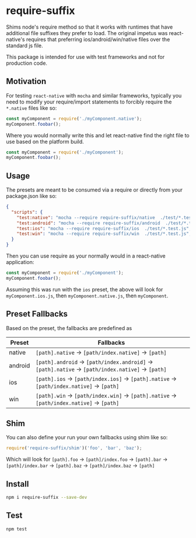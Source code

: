 # require-suffix
Shims node's require method so that it works with runtimes that have additional
file suffixes they prefer to load. The original impetus was react-native's
requires that preferring ios/android/win/native files over the standard js file.

This package is intended for use with test frameworks and not for production code.

## Motivation
For testing `react-native` with `mocha` and similar frameworks, typically you
need to modify your require/import statements to forcibly require the
`*.native` files like so:

``` js
const myComponent = require('./myComponent.native');
myComponent.foobar();
```

Where you would normally write this and let react-native find the right file to
use based on the platform build.

``` js
const myComponent = require('./myComponent');
myComponent.foobar();
```

## Usage
The presets are meant to be consumed via a require or directly from your
package.json like so:

``` json
{
  "scripts": {
    "test:native": "mocha --require require-suffix/native  ./test/*.test.js",
    "test:android": "mocha --require require-suffix/android  ./test/*.test.js",
    "test:ios": "mocha --require require-suffix/ios  ./test/*.test.js",
    "test:win": "mocha --require require-suffix/win  ./test/*.test.js",
  }
}
```

Then you can use require as your normally would in a react-native application:
``` js
const myComponent = require('./myComponent');
myComponent.foobar();
```

Assuming this was run with the `ios` preset, the above will look for
`myComponent.ios.js`, then `myComponent.native.js`, then `myComponent`.

## Preset Fallbacks
Based on the preset, the fallbacks are predefined as 

| Preset | Fallbacks |
|--------|-----------|
| native | `[path].native` -> `[path/index.native]` -> `[path]` |
| android | `[path].android` -> `[path/index.android]` -> `[path].native` -> `[path/index.native]` -> `[path]` |
| ios | `[path].ios` -> `[path/index.ios]` -> `[path].native` -> `[path/index.native]` -> `[path]` |
| win | `[path].win` -> `[path/index.win]` -> `[path].native` -> `[path/index.native]` -> `[path]` |

## Shim
You can also define your run your own fallbacks using shim like so:

```js
require('require-suffix/shim')('foo', 'bar', 'baz');
```
Which will look for `[path].foo` -> `[path]/index.foo` -> `[path].bar` -> `[path]/index.bar` -> `[path].baz` -> `[path]/index.baz` -> `[path]`

## Install

```bash
npm i require-suffix --save-dev
```

## Test

```bash
npm test
```
